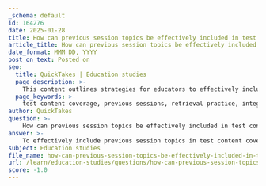 ```yaml
---
_schema: default
id: 164276
date: 2025-01-28
title: How can previous session topics be effectively included in test content coverage?
article_title: How can previous session topics be effectively included in test content coverage?
date_format: MMM DD, YYYY
post_on_text: Posted on
seo:
  title: QuickTakes | Education studies
  page_description: >-
    This content outlines strategies for educators to effectively include previous session topics in test content coverage, focusing on methods such as retrieval practice, integrative assessments, and diverse revision techniques to enhance student learning and retention.
  page_keywords: >-
    test content coverage, previous sessions, retrieval practice, integrative assessment, formative assessments, practice with past papers, homework assignments, problem-solving focus, diverse revision techniques, academic performance
author: QuickTakes
question: >-
    How can previous session topics be effectively included in test content coverage?
answer: >-
    To effectively include previous session topics in test content coverage, educators can employ several strategies that enhance retention and understanding. Here are some key approaches based on the gathered information:\n\n1. **Retrieval Practice**: Incorporate retrieval practice into review sessions by using practice quizzes or tests that prompt students to recall information from previous sessions. This method not only reinforces memory but also helps students gauge their understanding of the material. Engaging students in this way can significantly improve their retention of previously learned topics.\n\n2. **Integrative Assessment**: Design assessments that require students to make connections between different topics covered in previous sessions. This can be achieved through integrative assessments that combine knowledge from multiple modules or topics, encouraging students to synthesize their learning and apply it in a cohesive manner.\n\n3. **Formative Assessments**: Utilize formative assessment strategies to provide ongoing feedback to students about their understanding of past topics. This can include informal quizzes, group discussions, or reflective writing assignments that encourage students to articulate what they have learned and identify areas for improvement.\n\n4. **Practice with Past Papers**: Encourage students to integrate past exam papers into their study routines. This not only familiarizes them with the exam format but also reinforces their understanding of previously covered content. Practicing with past papers can help students develop time management skills and build confidence.\n\n5. **Homework Assignments**: Assign homework that revisits topics from previous sessions. This can be done through platforms like Study Island, where students can work on specific topics to reinforce their learning. Homework provides an opportunity for students to practice and solidify their understanding outside of the classroom.\n\n6. **Problem-Solving Focus**: Shift the focus of review sessions from merely rehashing content to solving problems that require the application of knowledge from previous sessions. This approach not only assesses students' preparedness but also encourages deeper engagement with the material.\n\n7. **Diverse Revision Techniques**: Encourage students to adopt a variety of revision techniques that cater to their learning styles. Techniques such as flashcards, mind maps, and study groups can help students summarize and connect previous topics effectively.\n\nBy implementing these strategies, educators can create a comprehensive test content coverage that not only assesses students' knowledge but also reinforces their learning from previous sessions, ultimately leading to improved academic performance.
subject: Education studies
file_name: how-can-previous-session-topics-be-effectively-included-in-test-content-coverage.md
url: /learn/education-studies/questions/how-can-previous-session-topics-be-effectively-included-in-test-content-coverage
score: -1.0
---
```


&nbsp;
